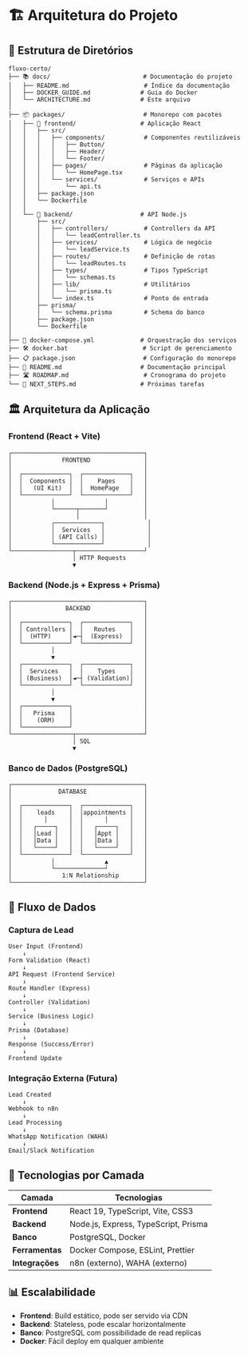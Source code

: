 # 🏗️ Arquitetura do Projeto

## 📁 Estrutura de Diretórios

```
fluxo-certo/
├── 📚 docs/                          # Documentação do projeto
│   ├── README.md                     # Índice da documentação
│   ├── DOCKER_GUIDE.md              # Guia do Docker
│   └── ARCHITECTURE.md              # Este arquivo
│
├── 📦 packages/                      # Monorepo com pacotes
│   ├── 📱 frontend/                  # Aplicação React
│   │   ├── src/
│   │   │   ├── components/           # Componentes reutilizáveis
│   │   │   │   ├── Button/
│   │   │   │   ├── Header/
│   │   │   │   └── Footer/
│   │   │   ├── pages/                # Páginas da aplicação
│   │   │   │   └── HomePage.tsx
│   │   │   └── services/             # Serviços e APIs
│   │   │       └── api.ts
│   │   ├── package.json
│   │   └── Dockerfile
│   │
│   └── 🚀 backend/                   # API Node.js
│       ├── src/
│       │   ├── controllers/          # Controllers da API
│       │   │   └── leadController.ts
│       │   ├── services/             # Lógica de negócio
│       │   │   └── leadService.ts
│       │   ├── routes/               # Definição de rotas
│       │   │   └── leadRoutes.ts
│       │   ├── types/                # Tipos TypeScript
│       │   │   └── schemas.ts
│       │   ├── lib/                  # Utilitários
│       │   │   └── prisma.ts
│       │   └── index.ts              # Ponto de entrada
│       ├── prisma/
│       │   └── schema.prisma         # Schema do banco
│       ├── package.json
│       └── Dockerfile
│
├── 🐳 docker-compose.yml             # Orquestração dos serviços
├── 🛠️ docker.bat                     # Script de gerenciamento
├── 📋 package.json                   # Configuração do monorepo
├── 📖 README.md                      # Documentação principal
├── 🛣️ ROADMAP.md                     # Cronograma do projeto
└── 🔄 NEXT_STEPS.md                  # Próximas tarefas
```

## 🏛️ Arquitetura da Aplicação

### **Frontend (React + Vite)**

```
┌─────────────────────────────────────┐
│              FRONTEND               │
│                                     │
│  ┌─────────────┐  ┌─────────────┐   │
│  │  Components │  │    Pages    │   │
│  │   (UI Kit)  │  │  HomePage   │   │
│  └─────────────┘  └─────────────┘   │
│           │              │          │
│           └──────┬───────┘          │
│                  │                  │
│           ┌─────────────┐            │
│           │  Services   │            │
│           │ (API Calls) │            │
│           └─────────────┘            │
└─────────────────┬───────────────────┘
                  │ HTTP Requests
                  ▼
```

### **Backend (Node.js + Express + Prisma)**

```
┌─────────────────────────────────────┐
│               BACKEND               │
│                                     │
│  ┌─────────────┐  ┌─────────────┐   │
│  │ Controllers │  │   Routes    │   │
│  │  (HTTP)     │◄─┤  (Express)  │   │
│  └─────────────┘  └─────────────┘   │
│           │                         │
│           ▼                         │
│  ┌─────────────┐  ┌─────────────┐   │
│  │  Services   │  │    Types    │   │
│  │ (Business)  │◄─┤ (Validation)│   │
│  └─────────────┘  └─────────────┘   │
│           │                         │
│           ▼                         │
│  ┌─────────────┐                    │
│  │   Prisma    │                    │
│  │    (ORM)    │                    │
│  └─────────────┘                    │
└─────────────────┬───────────────────┘
                  │ SQL
                  ▼
```

### **Banco de Dados (PostgreSQL)**

```
┌─────────────────────────────────────┐
│             DATABASE                │
│                                     │
│  ┌─────────────┐  ┌─────────────┐   │
│  │    leads    │  │appointments │   │
│  │      │      │  │      │      │   │
│  │   ┌─────┐   │  │   ┌─────┐   │   │
│  │   │Lead │   │  │   │Appt │   │   │
│  │   │Data │   │  │   │Data │   │   │
│  │   └─────┘   │  │   └─────┘   │   │
│  └─────────────┘  └─────────────┘   │
│           │              ▲          │
│           └──────────────┘          │
│              1:N Relationship       │
└─────────────────────────────────────┘
```

## 🔄 Fluxo de Dados

### **Captura de Lead**

```
User Input (Frontend)
    ↓
Form Validation (React)
    ↓
API Request (Frontend Service)
    ↓
Route Handler (Express)
    ↓
Controller (Validation)
    ↓
Service (Business Logic)
    ↓
Prisma (Database)
    ↓
Response (Success/Error)
    ↓
Frontend Update
```

### **Integração Externa (Futura)**

```
Lead Created
    ↓
Webhook to n8n
    ↓
Lead Processing
    ↓
WhatsApp Notification (WAHA)
    ↓
Email/Slack Notification
```

## 🔧 Tecnologias por Camada

| Camada          | Tecnologias                          |
| --------------- | ------------------------------------ |
| **Frontend**    | React 19, TypeScript, Vite, CSS3     |
| **Backend**     | Node.js, Express, TypeScript, Prisma |
| **Banco**       | PostgreSQL, Docker                   |
| **Ferramentas** | Docker Compose, ESLint, Prettier     |
| **Integrações** | n8n (externo), WAHA (externo)        |

## 📊 Escalabilidade

- **Frontend**: Build estático, pode ser servido via CDN
- **Backend**: Stateless, pode escalar horizontalmente
- **Banco**: PostgreSQL com possibilidade de read replicas
- **Docker**: Fácil deploy em qualquer ambiente
